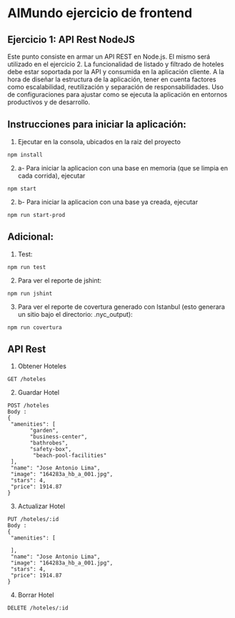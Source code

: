 # AlMundo ejercicio de frontend

## Ejercicio 1: API Rest NodeJS
  Este punto consiste en armar un API REST en Node.js. El mismo será utilizado en el ejercicio 2.
  La funcionalidad de listado y filtrado de hoteles debe estar soportada por la API y
  consumida en la aplicación cliente.
  A la hora de diseñar la estructura de la aplicación, tener en cuenta factores como
  escalabilidad, reutilización y separación de responsabilidades.
  Uso de configuraciones para ajustar como se ejecuta la aplicación en entornos productivos
  y de desarrollo.
  
## Instrucciones para iniciar la aplicación:
1. Ejecutar en la consola, ubicados en la raiz del proyecto
```
npm install
```
2. a- Para iniciar la aplicacion con una base en memoria (que se limpia en cada corrida), ejecutar 
```
npm start
```
2. b- Para iniciar la aplicacion con una base ya creada, ejecutar 
```
npm run start-prod
```

## Adicional:
1. Test: 
```
npm run test
```
2. Para ver el reporte de jshint:
```
npm run jshint
```
3. Para ver el reporte de covertura generado con Istanbul (esto generara un sitio bajo el directorio: .nyc_output):
```
npm run covertura
```

## API Rest
1. Obtener Hoteles
```
GET /hoteles
```
2. Guardar Hotel
```
POST /hoteles
Body : 
{
 "amenities": [
       "garden",
       "business-center",
       "bathrobes",
       "safety-box",
        "beach-pool-facilities"
 ],
 "name": "Jose Antonio Lima",
 "image": "164283a_hb_a_001.jpg",
 "stars": 4,
 "price": 1914.87
}
```
3. Actualizar Hotel
```
PUT /hoteles/:id 
Body : 
{
 "amenities": [
      
 ],
 "name": "Jose Antonio Lima",
 "image": "164283a_hb_a_001.jpg",
 "stars": 4,
 "price": 1914.87
}
```
4. Borrar Hotel
```
DELETE /hoteles/:id
```
